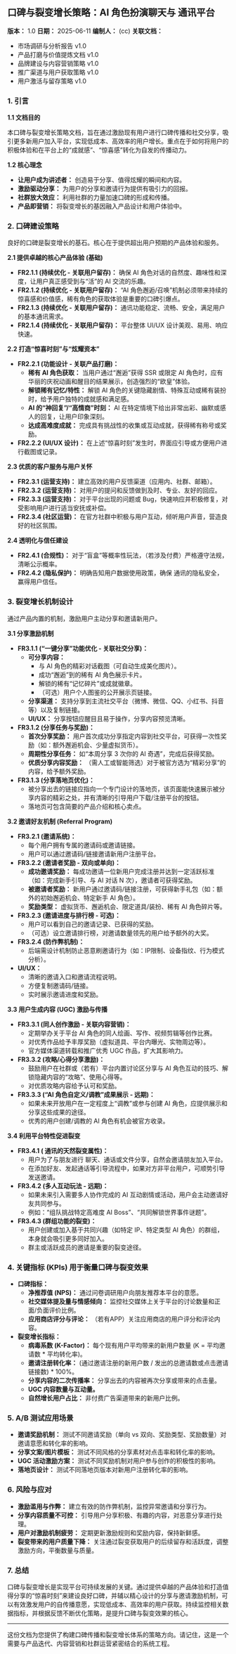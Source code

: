 ## 口碑与裂变增长策略：AI 角色扮演聊天与  通讯平台

**版本：** 1.0
**日期：** 2025-06-11
**编制人：** (cc)
**关联文档：**
*   市场调研与分析报告 v1.0
*   产品打磨与价值提炼文档 v1.0
*   品牌建设与内容营销策略 v1.0
*   推广渠道与用户获取策略 v1.0
*   用户激活与留存策略 v1.0

### 1. 引言

**1.1 文档目的**

本口碑与裂变增长策略文档，旨在通过激励现有用户进行口碑传播和社交分享，吸引更多新用户加入平台，实现低成本、高效率的用户增长。重点在于如何将用户的积极体验和在平台上的“成就感”、“惊喜感”转化为自发的传播动力。

**1.2 核心理念**

*   **让用户成为讲述者：** 创造易于分享、值得炫耀的瞬间和内容。
*   **激励驱动分享：** 为用户的分享和邀请行为提供有吸引力的回报。
*   **社群放大效应：** 利用社群的力量加速口碑的形成和传播。
*   **产品即营销：** 将裂变增长的基因融入产品设计和用户体验中。

### 2. 口碑建设策略

良好的口碑是裂变增长的基石。核心在于提供超出用户预期的产品体验和服务。

**2.1 提供卓越的核心产品体验 (基础)**

*   **FR2.1.1 (持续优化 - 关联用户留存)：** 确保 AI 角色对话的自然度、趣味性和深度，让用户真正感受到与“活”的 AI 交流的乐趣。
*   **FR2.1.2 (持续优化 - 关联用户留存)：** “AI 角色邂逅/召唤”机制必须带来持续的惊喜感和价值感，稀有角色的获取体验是重要的口碑引爆点。
*   **FR2.1.3 (持续优化 - 关联用户留存)：**  通讯功能稳定、流畅、安全，满足用户的基本通讯需求。
*   **FR2.1.4 (持续优化 - 关联用户留存)：** 平台整体 UI/UX 设计美观、易用、响应快速。

**2.2 打造“惊喜时刻”与“炫耀资本”**

*   **FR2.2.1 (功能设计 - 关联产品打磨)：**
    *   **稀有 AI 角色获取：** 当用户通过“邂逅”获得 SSR 或限定 AI 角色时，应有华丽的庆祝动画和醒目的结果展示，创造强烈的“欧皇”体验。
    *   **解锁稀有记忆/特性：** 解锁 AI 角色的关键隐藏剧情、特殊互动或稀有装扮时，给予用户独特的成就感和满足感。
    *   **AI 的“神回复”/“高情商”时刻：** AI 在特定情境下给出非常出彩、幽默或感人的回复，让用户印象深刻。
    *   **达成高难度成就：** 完成具有挑战性的收集或互动成就，获得稀有称号或奖励。
*   **FR2.2.2 (UI/UX 设计)：** 在上述“惊喜时刻”发生时，界面应引导或方便用户进行截图或记录。

**2.3 优质的客户服务与用户关怀**

*   **FR2.3.1 (运营支持)：** 建立高效的用户反馈渠道（应用内、社群、邮箱）。
*   **FR2.3.2 (运营支持)：** 对用户的提问和反馈做到及时、专业、友好的回应。
*   **FR2.3.3 (运营支持)：** 对于平台出现的问题或 Bug，快速响应并积极修复，对受影响用户进行适当安抚或补偿。
*   **FR2.3.4 (社区运营)：** 在官方社群中积极与用户互动，倾听用户声音，营造良好的社区氛围。

**2.4 透明化与信任建设**

*   **FR2.4.1 (合规性)：** 对于“盲盒”等概率性玩法，（若涉及付费）严格遵守法规，清晰公示概率。
*   **FR2.4.2 (隐私保护)：** 明确告知用户数据使用政策，确保  通讯的隐私安全，赢得用户信任。

### 3. 裂变增长机制设计

通过产品内置的机制，激励用户主动分享和邀请新用户。

**3.1 分享激励机制**

*   **FR3.1.1 (“一键分享”功能优化 - 关联社交分享)：**
    *   **可分享内容：**
        *   与 AI 角色的精彩对话截图（可自动生成美化图片）。
        *   成功“邂逅”到的稀有 AI 角色展示卡片。
        *   解锁的稀有“记忆碎片”或成就徽章。
        *   （可选）用户个人图鉴的公开展示页链接。
    *   **分享渠道：** 支持分享到主流社交平台（微博、微信、QQ、小红书、抖音等）以及复制链接。
    *   **UI/UX：** 分享按钮应醒目且易于操作，分享内容预览清晰。
*   **FR3.1.2 (分享任务与奖励)：**
    *   **首次分享奖励：** 用户首次成功分享指定内容到社交平台，可获得一次性奖励（如：额外邂逅机会、少量虚拟货币）。
    *   **周期性分享任务：** 如“本周分享 3 次你的 AI 奇遇”，完成后获得奖励。
    *   **优质分享内容奖励：** （需人工或智能筛选）对于被官方选为“精彩分享”的内容，给予额外奖励。
*   **FR3.1.3 (分享落地页优化)：**
    *   被分享出去的链接应指向一个专门设计的落地页，该页面能快速展示被分享内容的精彩之处，并有清晰的引导用户下载/注册平台的按钮。
    *   落地页可包含简要的产品介绍和核心卖点。

**3.2 邀请好友机制 (Referral Program)**

*   **FR3.2.1 (邀请系统)：**
    *   每个用户拥有专属的邀请码或邀请链接。
    *   用户可以通过邀请码/链接邀请新用户注册平台。
*   **FR3.2.2 (邀请者奖励 - 双向或单向)：**
    *   **成功邀请奖励：** 每成功邀请一位新用户完成注册并达到一定活跃标准（如：完成新手引导、与 AI 对话 N 次），邀请者可获得奖励。
    *   **被邀请者奖励：** 新用户通过邀请码/链接注册，可获得新手礼包（如：额外的初始邂逅机会、特定新手 AI 角色）。
    *   **奖励类型：** 虚拟货币、邂逅机会、限定道具/装扮、稀有 AI 角色碎片等。
*   **FR3.2.3 (邀请进度与排行榜 - 可选)：**
    *   用户可以看到自己的邀请记录、已获得的奖励。
    *   （可选）设立邀请排行榜，对邀请数量领先的用户给予额外的大奖。
*   **FR3.2.4 (防作弊机制)：**
    *   后端需设计机制防止恶意刷邀请行为（如：IP限制、设备指纹、行为模式分析）。
*   **UI/UX：**
    *   清晰的邀请入口和邀请流程说明。
    *   方便复制邀请码/链接。
    *   实时展示邀请进度和奖励。

**3.3 用户生成内容 (UGC) 激励与传播**

*   **FR3.3.1 (同人创作激励 - 关联内容营销)：**
    *   定期举办关于平台 AI 角色的同人绘画、写作、视频剪辑等创作比赛。
    *   对优秀作品给予丰厚奖励（虚拟道具、平台内曝光、实物周边等）。
    *   官方媒体渠道转载和推广优秀 UGC 作品，扩大其影响力。
*   **FR3.3.2 (攻略/心得分享激励)：**
    *   鼓励用户在社群或（若有）平台内置讨论区分享与 AI 角色互动的技巧、解锁隐藏内容的“攻略”、使用心得等。
    *   对优质攻略内容给予认可和奖励。
*   **FR3.3.3 (“AI 角色自定义/调教”成果展示 - 远期)：**
    *   如果未来开放用户在一定程度上“调教”或参与创建 AI 角色，应提供展示和分享这些成果的途径。
    *   优秀的用户创建/调教的 AI 角色有机会被官方收录。

**3.4 利用平台特性促进裂变**

*   **FR3.4.1 ( 通讯的天然裂变属性)：**
    *   用户为了与朋友进行  聊天、通话或文件分享，自然会邀请朋友加入平台。
    *   在添加好友、发起通话等引导流程中，如果对方非平台用户，可顺势引导发送邀请。
*   **FR3.4.2 (多人互动玩法 - 远期)：**
    *   如果未来引入需要多人协作完成的 AI 互动剧情或活动，用户会主动邀请好友共同参与。
    *   例如：“组队挑战特定高难度 AI Boss”、“共同解锁世界事件谜题”。
*   **FR3.4.3 (群组功能的裂变)：**
    *   用户创建或加入基于共同兴趣（如特定 IP、特定类型 AI 角色）的群组，本身就会吸引更多同好加入。
    *   群主或活跃成员的邀请是重要的裂变途径。

### 4. 关键指标 (KPIs) 用于衡量口碑与裂变效果

*   **口碑指标：**
    *   **净推荐值 (NPS)：** 通过问卷调研用户向朋友推荐本平台的意愿。
    *   **社交媒体提及量与情感倾向：** 监控社交媒体上关于平台的讨论数量和正面/负面评价比例。
    *   **应用商店评分与评论：** （若有APP）关注应用商店的用户评分和评论内容。
*   **裂变增长指标：**
    *   **病毒系数 (K-Factor)：** 每个现有用户平均带来的新用户数量 (K = 平均邀请数 * 平均转化率)。
    *   **邀请注册转化率：** (通过邀请注册的新用户数 / 发出的总邀请数或点击邀请链接数) * 100%。
    *   **分享内容的二次传播率：** 分享出去的内容被再次分享或带来的点击量。
    *   **UGC 内容数量与互动量。**
    *   **自然增长用户占比：** 非付费广告渠道带来的新用户比例。

### 5. A/B 测试应用场景

*   **邀请奖励机制：** 测试不同邀请奖励（单向 vs 双向、奖励类型、奖励数量）对邀请意愿和转化率的影响。
*   **分享文案/图片模板：** 测试不同风格的分享素材对点击率和转化率的影响。
*   **UGC 活动激励方案：** 测试不同奖励机制对用户参与创作的积极性的影响。
*   **落地页设计：** 测试不同落地页版本对新用户注册转化率的影响。

### 6. 风险与应对

*   **激励滥用与作弊：** 建立有效的防作弊机制，监控异常邀请和分享行为。
*   **分享内容质量不可控：** 引导用户分享积极、有趣的内容，对恶意分享进行处理。
*   **用户对激励机制疲劳：** 定期更新激励规则和奖励内容，保持新鲜感。
*   **裂变带来的用户质量下降：** 关注通过裂变获取用户的后续留存和活跃度，调整激励方向，平衡数量与质量。

### 7. 总结

口碑与裂变增长是实现平台可持续发展的关键。通过提供卓越的产品体验和打造值得分享的“惊喜时刻”来建设良好口碑，并辅以精心设计的分享与邀请激励机制，可以有效激发用户的自传播意愿，实现低成本、高效率的用户获取。持续监控相关数据指标，并根据反馈不断优化策略，是提升口碑与裂变效果的核心。

---

这份文档为您提供了构建口碑传播和裂变增长体系的策略方向。请记住，这是一个需要与产品迭代、内容营销和社群运营紧密结合的系统工程。